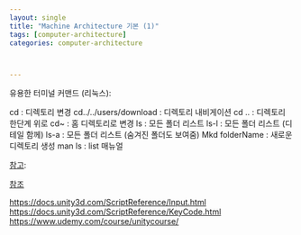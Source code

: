 ```yaml
---
layout: single
title: "Machine Architecture 기본 (1)"
tags: [computer-architecture]
categories: computer-architecture



---
```


유용한 터미널 커맨드 (리눅스):

cd : 디렉토리 변경
cd../../users/download : 디렉토리 내비게이션
cd .. : 디렉토리 한단계 위로
cd~ : 홈 디렉토리로 변경
ls : 모든 폴더 리스트
ls-l : 모든 폴더 리스트 (디테일 함께)
ls-a : 모든 폴더 리스트 (숨겨진 폴더도 보여줌)
Mkd folderName : 새로운 디렉토리 생성
man ls : list 매뉴얼

<u>참고</u>: 

<u>참조</u>

https://docs.unity3d.com/ScriptReference/Input.html
https://docs.unity3d.com/ScriptReference/KeyCode.html
https://www.udemy.com/course/unitycourse/



